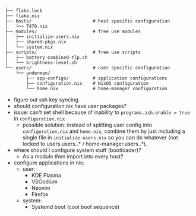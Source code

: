 ```
.
├── flake.lock
├── flake.nix
├── hosts/                       # host specific configuration
│   └── T470.nix
├── modules/                     # free use modules
│   ├── initialize-users.nix
│   ├── shared-pkgs.nix
│   └── system.nix
├── scripts/                     # free use scripts
│   ├── battery-combined-tlp.sh
│   └── brightness-level.sh
└── users/                       # user specific configuration
    └── underman/
        ├── app-configs/         # application configurations
        ├── configuration.nix    # NixOS configuration
        └── home.nix             # home-manager configuration
```

- figure out ssh key syncing
- should configuration.nix have user packages?
- issue: can't set shell because of inability to `programs.zsh.enable = true` in `configuration.nix`
  - possible solution: instead of splitting user config into `configuration.nix` and `home.nix`, combine them by just including a single file in `initialize-users.nix` so you can do whatever (not locked to users.users.<name>.* / home-manager.users.<name>.*).
- where should I configure system stuff (bootloader)?
  - As a module then import into every host?
- configure applications in nix:
  - user:
    - KDE Plasma
    - VSCodium
    - Neovim
    - Firefox
  - system:
    - Systemd boot (cool boot sequence)